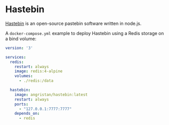 # Hastebin

[Hastebin](https://github.com/seejohnrun/haste-server) is an open-source pastebin software written in node.js.

A `docker-compose.yml` example to deploy Hastebin using a Redis storage on a bind volume:

```yml
version: '3'

services:
  redis:
    restart: always
    image: redis:4-alpine
    volumes:
      - ./redis:/data

  hastebin:
    image: angristan/hastebin:latest
    restart: always
    ports:
      - "127.0.0.1:7777:7777"
    depends_on:
      - redis
```